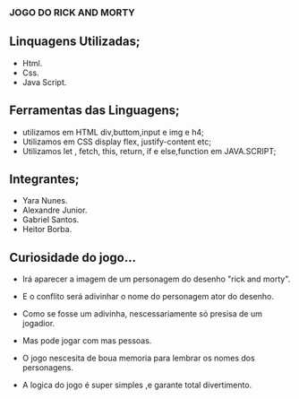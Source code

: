### JOGO DO RICK AND MORTY
 

 ## Linquagens Utilizadas;
 
 - Html.
 - Css.
 - Java Script.

 ## Ferramentas das Linguagens; 

 - utilizamos em HTML div,buttom,input e img e h4;
 - Utilizamos em CSS display flex, justify-content etc;
 - Utilizamos let , fetch, this, return, if e else,function em JAVA.SCRIPT;

 ## Integrantes; 

- Yara Nunes.
- Alexandre Junior. 
- Gabriel Santos.
- Heitor Borba.

## Curiosidade do jogo...

- Irá aparecer a imagem de um personagem do desenho "rick and morty".

- E o conflito será adivinhar o nome do personagem ator do desenho.

- Como se fosse um adivinha, nescessariamente só presisa de um jogadior.

- Mas pode jogar com mas pessoas.

- O jogo nescesita de boua memoria para lembrar os nomes dos personagens.

- A logica do jogo é super simples ,e garante total divertimento. 


